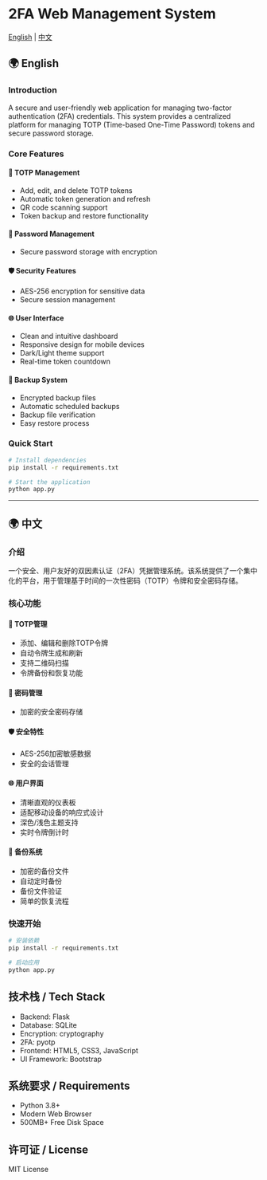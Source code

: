 # 2FA Web Management System

[English](#english) | [中文](#chinese)

<a name="english"></a>
## 🌍 English

### Introduction
A secure and user-friendly web application for managing two-factor authentication (2FA) credentials. This system provides a centralized platform for managing TOTP (Time-based One-Time Password) tokens and secure password storage.

### Core Features

#### 🔐 TOTP Management
- Add, edit, and delete TOTP tokens
- Automatic token generation and refresh
- QR code scanning support
- Token backup and restore functionality

#### 🔑 Password Management
- Secure password storage with encryption


#### 🛡️ Security Features
- AES-256 encryption for sensitive data
- Secure session management


#### 🌐 User Interface
- Clean and intuitive dashboard
- Responsive design for mobile devices
- Dark/Light theme support
- Real-time token countdown

#### 🔄 Backup System
- Encrypted backup files
- Automatic scheduled backups
- Backup file verification
- Easy restore process

### Quick Start
```bash
# Install dependencies
pip install -r requirements.txt

# Start the application
python app.py
```

---

<a name="chinese"></a>
## 🌍 中文

### 介绍
一个安全、用户友好的双因素认证（2FA）凭据管理系统。该系统提供了一个集中化的平台，用于管理基于时间的一次性密码（TOTP）令牌和安全密码存储。

### 核心功能

#### 🔐 TOTP管理
- 添加、编辑和删除TOTP令牌
- 自动令牌生成和刷新
- 支持二维码扫描
- 令牌备份和恢复功能

#### 🔑 密码管理
- 加密的安全密码存储

#### 🛡️ 安全特性
- AES-256加密敏感数据
- 安全的会话管理


#### 🌐 用户界面
- 清晰直观的仪表板
- 适配移动设备的响应式设计
- 深色/浅色主题支持
- 实时令牌倒计时

#### 🔄 备份系统
- 加密的备份文件
- 自动定时备份
- 备份文件验证
- 简单的恢复流程

### 快速开始
```bash
# 安装依赖
pip install -r requirements.txt

# 启动应用
python app.py
```

## 技术栈 / Tech Stack
- Backend: Flask
- Database: SQLite
- Encryption: cryptography
- 2FA: pyotp
- Frontend: HTML5, CSS3, JavaScript
- UI Framework: Bootstrap

## 系统要求 / Requirements
- Python 3.8+
- Modern Web Browser
- 500MB+ Free Disk Space

## 许可证 / License
MIT License
